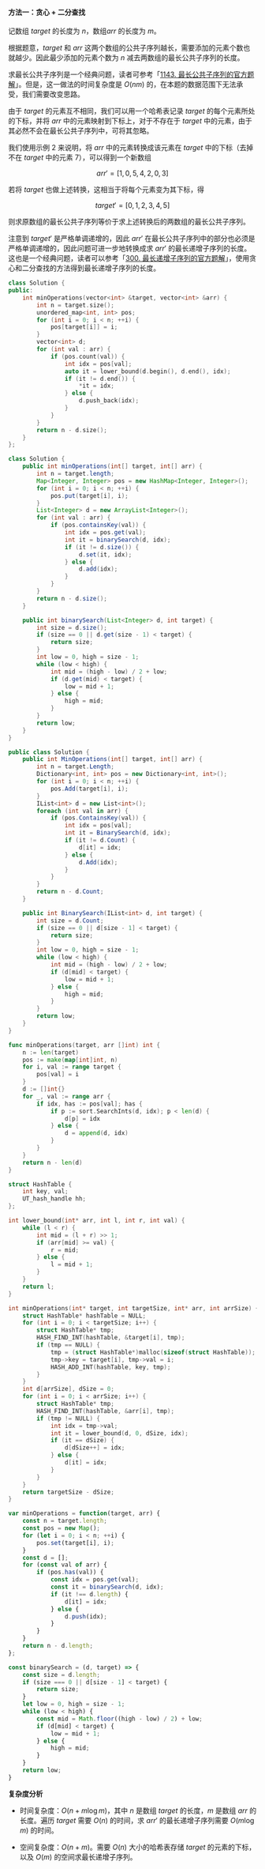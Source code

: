 #### 方法一：贪心 + 二分查找

记数组 $\textit{target}$ 的长度为 $n$，数组$\textit{arr}$ 的长度为 $m$。

根据题意，$\textit{target}$ 和 $\textit{arr}$ 这两个数组的公共子序列越长，需要添加的元素个数也就越少。因此最少添加的元素个数为 $n$ 减去两数组的最长公共子序列的长度。

求最长公共子序列是一个经典问题，读者可参考「[1143. 最长公共子序列的官方题解](https://leetcode-cn.com/problems/longest-common-subsequence/solution/zui-chang-gong-gong-zi-xu-lie-by-leetcod-y7u0/)」。但是，这一做法的时间复杂度是 $O(nm)$ 的，在本题的数据范围下无法承受，我们需要改变思路。

由于 $\textit{target}$ 的元素互不相同，我们可以用一个哈希表记录 $\textit{target}$ 的每个元素所处的下标，并将 $\textit{arr}$ 中的元素映射到下标上，对于不存在于 $\textit{target}$ 中的元素，由于其必然不会在最长公共子序列中，可将其忽略。

我们使用示例 $2$ 来说明，将 $\textit{arr}$ 中的元素转换成该元素在 $\textit{target}$ 中的下标（去掉不在 $\textit{target}$ 中的元素 $7$），可以得到一个新数组

$$
\textit{arr}' = [1,0,5,4,2,0,3]
$$

若将 $\textit{target}$ 也做上述转换，这相当于将每个元素变为其下标，得

$$
\textit{target}' = [0,1,2,3,4,5]
$$

则求原数组的最长公共子序列等价于求上述转换后的两数组的最长公共子序列。

注意到 $\textit{target}'$ 是严格单调递增的，因此 $\textit{arr}'$ 在最长公共子序列中的部分也必须是严格单调递增的，因此问题可进一步地转换成求 $\textit{arr}'$ 的最长递增子序列的长度。这也是一个经典问题，读者可以参考「[300. 最长递增子序列的官方题解](https://leetcode-cn.com/problems/longest-increasing-subsequence/solution/zui-chang-shang-sheng-zi-xu-lie-by-leetcode-soluti/)」，使用贪心和二分查找的方法得到最长递增子序列的长度。

```C++ [sol1-C++]
class Solution {
public:
    int minOperations(vector<int> &target, vector<int> &arr) {
        int n = target.size();
        unordered_map<int, int> pos;
        for (int i = 0; i < n; ++i) {
            pos[target[i]] = i;
        }
        vector<int> d;
        for (int val : arr) {
            if (pos.count(val)) {
                int idx = pos[val];
                auto it = lower_bound(d.begin(), d.end(), idx);
                if (it != d.end()) {
                    *it = idx;
                } else {
                    d.push_back(idx);
                }
            }
        }
        return n - d.size();
    }
};
```

```Java [sol1-Java]
class Solution {
    public int minOperations(int[] target, int[] arr) {
        int n = target.length;
        Map<Integer, Integer> pos = new HashMap<Integer, Integer>();
        for (int i = 0; i < n; ++i) {
            pos.put(target[i], i);
        }
        List<Integer> d = new ArrayList<Integer>();
        for (int val : arr) {
            if (pos.containsKey(val)) {
                int idx = pos.get(val);
                int it = binarySearch(d, idx);
                if (it != d.size()) {
                    d.set(it, idx);
                } else {
                    d.add(idx);
                }
            }
        }
        return n - d.size();
    }

    public int binarySearch(List<Integer> d, int target) {
        int size = d.size();
        if (size == 0 || d.get(size - 1) < target) {
            return size;
        }
        int low = 0, high = size - 1;
        while (low < high) {
            int mid = (high - low) / 2 + low;
            if (d.get(mid) < target) {
                low = mid + 1;
            } else {
                high = mid;
            }
        }
        return low;
    }
}
```

```C# [sol1-C#]
public class Solution {
    public int MinOperations(int[] target, int[] arr) {
        int n = target.Length;
        Dictionary<int, int> pos = new Dictionary<int, int>();
        for (int i = 0; i < n; ++i) {
            pos.Add(target[i], i);
        }
        IList<int> d = new List<int>();
        foreach (int val in arr) {
            if (pos.ContainsKey(val)) {
                int idx = pos[val];
                int it = BinarySearch(d, idx);
                if (it != d.Count) {
                    d[it] = idx;
                } else {
                    d.Add(idx);
                }
            }
        }
        return n - d.Count;
    }

    public int BinarySearch(IList<int> d, int target) {
        int size = d.Count;
        if (size == 0 || d[size - 1] < target) {
            return size;
        }
        int low = 0, high = size - 1;
        while (low < high) {
            int mid = (high - low) / 2 + low;
            if (d[mid] < target) {
                low = mid + 1;
            } else {
                high = mid;
            }
        }
        return low;
    }
}
```

```go [sol1-Golang]
func minOperations(target, arr []int) int {
    n := len(target)
    pos := make(map[int]int, n)
    for i, val := range target {
        pos[val] = i
    }
    d := []int{}
    for _, val := range arr {
        if idx, has := pos[val]; has {
            if p := sort.SearchInts(d, idx); p < len(d) {
                d[p] = idx
            } else {
                d = append(d, idx)
            }
        }
    }
    return n - len(d)
}
```

```C [sol1-C]
struct HashTable {
    int key, val;
    UT_hash_handle hh;
};

int lower_bound(int* arr, int l, int r, int val) {
    while (l < r) {
        int mid = (l + r) >> 1;
        if (arr[mid] >= val) {
            r = mid;
        } else {
            l = mid + 1;
        }
    }
    return l;
}

int minOperations(int* target, int targetSize, int* arr, int arrSize) {
    struct HashTable* hashTable = NULL;
    for (int i = 0; i < targetSize; i++) {
        struct HashTable* tmp;
        HASH_FIND_INT(hashTable, &target[i], tmp);
        if (tmp == NULL) {
            tmp = (struct HashTable*)malloc(sizeof(struct HashTable));
            tmp->key = target[i], tmp->val = i;
            HASH_ADD_INT(hashTable, key, tmp);
        }
    }
    int d[arrSize], dSize = 0;
    for (int i = 0; i < arrSize; i++) {
        struct HashTable* tmp;
        HASH_FIND_INT(hashTable, &arr[i], tmp);
        if (tmp != NULL) {
            int idx = tmp->val;
            int it = lower_bound(d, 0, dSize, idx);
            if (it == dSize) {
                d[dSize++] = idx;
            } else {
                d[it] = idx;
            }
        }
    }
    return targetSize - dSize;
}
```

```JavaScript [sol1-JavaScript]
var minOperations = function(target, arr) {
    const n = target.length;
    const pos = new Map();
    for (let i = 0; i < n; ++i) {
        pos.set(target[i], i);
    }
    const d = [];
    for (const val of arr) {
        if (pos.has(val)) {
            const idx = pos.get(val);
            const it = binarySearch(d, idx);
            if (it !== d.length) {
                d[it] = idx;
            } else {
                d.push(idx);
            }
        }
    }
    return n - d.length;
};

const binarySearch = (d, target) => {
    const size = d.length;
    if (size === 0 || d[size - 1] < target) {
        return size;
    }
    let low = 0, high = size - 1;
    while (low < high) {
        const mid = Math.floor((high - low) / 2) + low;
        if (d[mid] < target) {
            low = mid + 1;
        } else {
            high = mid;
        }
    }
    return low;
}
```

**复杂度分析**

- 时间复杂度：$O(n+m\log m)$，其中 $n$ 是数组 $\textit{target}$ 的长度，$m$ 是数组 $\textit{arr}$ 的长度。遍历 $\textit{target}$ 需要 $O(n)$ 的时间，求 $\textit{arr}'$ 的最长递增子序列需要 $O(m\log m)$ 的时间。

- 空间复杂度：$O(n+m)$。需要 $O(n)$ 大小的哈希表存储 $\textit{target}$ 的元素的下标，以及 $O(m)$ 的空间求最长递增子序列。